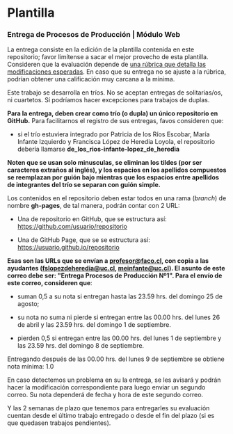 # Plantilla

### Entrega de Procesos de Producción | Módulo Web

La entrega consiste en la edición de la plantilla contenida en este repositorio; favor limítense a sacar el mejor provecho de esta plantilla. Consideren que la evaluación depende de [una rúbrica que detalla las modificaciones esperadas](https://docs.google.com/spreadsheets/d/1M3ofrTqd8at256lX49kDg6wRTooTTiupnqlP3sFJyLc/edit?usp=sharing). En caso que su entrega no se ajuste a la rúbrica, podrían obtener una calificación muy carcana a la mínima.

Este trabajo se desarrolla en tríos. No se aceptan entregas de solitarias/os, ni cuartetos. Sí podríamos hacer excepciones para trabajos de duplas.

**Para la entrega, deben crear como trío (o dupla) un único repositorio en GitHub.** Para facilitarnos el registro de sus entregas, favos consideren que:

- si el trío estuviera integrado por Patricia de los Ríos Escobar, María Infante Izquierdo y Francisca López de Heredia Loyola, el repositorio debería llamarse **de_los_rios-infante-lopez_de_heredia**

**Noten que se usan solo minusculas, se eliminan los tildes (por ser caracteres extraños al inglés), y los espacios en los apellidos compuestos se reemplazan por guión bajo mientras que los espacios entre apellidos de integrantes del trío se separan con guión simple.**

Los contenidos en el repositorio deben estar todos en una rama (*branch*) de nombre **gh-pages**, de tal manera, podrán contar con 2 URL:

- Una de repositorio en GitHub, que se estructura así: https://github.com/usuario/repositorio

- Una de GitHub Page, que se se estructura así: https://usuario.github.io/repositorio

**Esas son las URLs que se envían a profesor@faco.cl, con copia a las ayudantes (fslopezdeheredia@uc.cl, meinfante@uc.cl). El asunto de este correo debe ser: "Entrega Procesos de Producción Nº1". Para el envío de este correo, consideren que**: 

- suman 0,5 a su nota si entregan hasta las 23.59 hrs. del domingo 25 de agosto;

- su nota no suma ni pierde si entregan entre las 00.00 hrs. del lunes 26 de abril y las 23.59 hrs. del domingo 1 de septiembre.

- pierden 0,5 si entregan entre las 00.00 hrs. del lunes 1 de septiembre y las 23.59 hrs. del domingo 8 de septiembre.

Entregando después de las 00.00 hrs. del lunes 9 de septiembre se obtiene nota mínima: 1.0

En caso detectemos un problema en su la entrega, se les avisará y podrán hacer la modificación correspondiente para luego enviar un segundo correo. Su nota dependerá de fecha y hora de este segundo correo.

Y las 2 semanas de plazo que tenemos para entregarles su evaluación cuentan desde el último trabajo entregado o desde el fin del plazo (si es que quedasen trabajos pendientes).
